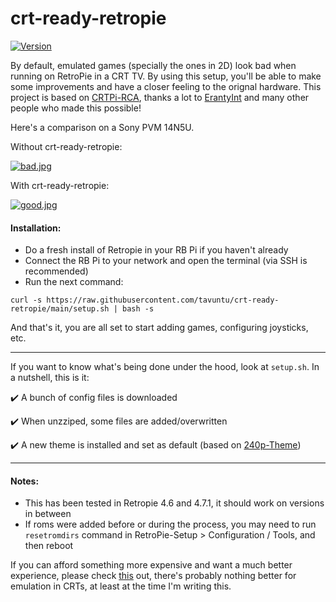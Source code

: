 # crt-ready-retropie

[![Version](http://img.shields.io/:beta-0.0.2-green.svg)](https://github.com/tavuntu/crt-ready-retropie)

By default, emulated games (specially the ones in 2D) look bad when running on RetroPie in a CRT TV. By using this setup, you'll be able to make some improvements and have a closer feeling to the orignal hardware. This project is based on [CRTPi-RCA](https://github.com/crtpi/CRTPi-RCA), thanks a lot to [ErantyInt](https://github.com/crtpi) and many other people who made this possible!

Here's a comparison on a Sony PVM 14N5U.

Without crt-ready-retropie:

[![bad.jpg](https://i.postimg.cc/4dGp93k0/bad.jpg)](https://postimg.cc/bG6GXpv0)

With crt-ready-retropie:

[![good.jpg](https://i.postimg.cc/3xycNk9F/good.jpg)](https://postimg.cc/w1pVbTC1)

#### Installation:

* Do a fresh install of Retropie in your RB Pi if you haven't already
* Connect the RB Pi to your network and open the terminal (via SSH is recommended)
* Run the next command:
```
curl -s https://raw.githubusercontent.com/tavuntu/crt-ready-retropie/main/setup.sh | bash -s
```

And that's it, you are all set to start adding games, configuring joysticks, etc.

---

If you want to know what's being done under the hood, look at `setup.sh`. In a nutshell, this is it:

:heavy_check_mark: A bunch of config files is downloaded

:heavy_check_mark: When unzziped, some files are added/overwritten

:heavy_check_mark: A new theme is installed and set as default (based on [240p-Theme](https://github.com/PietDAmore/240p-Theme))

---

#### Notes:

* This has been tested in Retropie 4.6 and 4.7.1, it should work on versions in between
* If roms were added before or during the process, you may need to run ```resetromdirs``` command in RetroPie-Setup > Configuration / Tools, and then reboot

If you can afford something more expensive and want a much better experience, please check [this](https://www.rgb-pi.com/) out, there's probably nothing better for emulation in CRTs, at least at the time I'm writing this.
